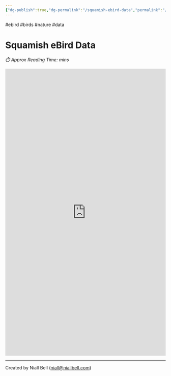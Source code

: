 ```yaml
---
{"dg-publish":true,"dg-permalink":"/squamish-ebird-data","permalink":"/squamish-ebird-data/","title":"Squamish eBird Data","hide":true,"tags":["ebird","Birds","nature","data"],"noteIcon":"1","created":"2025-03-16T17:10:00.315-07:00","updated":"2025-03-16T18:25:57.920-07:00"}
---
```


#ebird #birds #nature #data
# Squamish eBird Data
<p id="reading-time" style="font-style: italic;">⏱️ Approx Reading Time:  <span id="inserted-text"></span> mins</p>

<iframe width="100%" height="900" frameborder="0" scrolling="no" src="https://1drv.ms/x/c/dc3e829743c564ca/IQTj2kYRK1NrQ5zHkJ1jYetKATkHOlDP3Z-By4l7yI3t-EM?em=2&wdAllowInteractivity=False&Item='Dashboard'!A1%3AE999999&wdHideGridlines=True&wdDownloadButton=True&wdInConfigurator=True&wdInConfigurator=True"></iframe>


---
Created by Niall Bell (niall@niallbell.com)